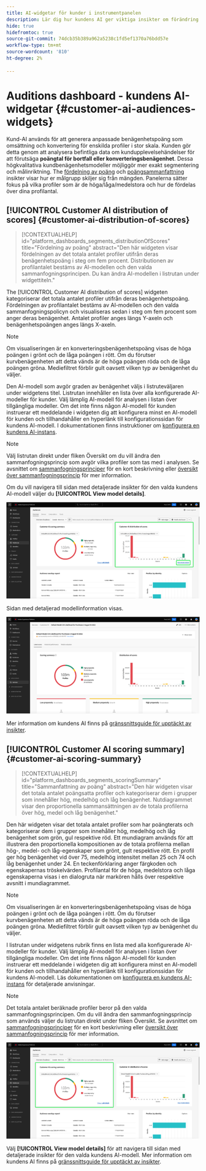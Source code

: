 ```yaml
---
title: AI-widgetar för kunder i instrumentpanelen
description: Lär dig hur kundens AI ger viktiga insikter om förändring eller benägenhet för er organisations målgrupper i kundprofiler i realtid.
hide: true
hidefromtoc: true
source-git-commit: 74dcb35b389a962a5238c1fd5ef1370a76bdd57e
workflow-type: tm+mt
source-wordcount: '810'
ht-degree: 2%

---
```


# Auditions dashboard - kundens AI-widgetar {#customer-ai-audiences-widgets}

Kund-AI används för att generera anpassade benägenhetspoäng som omsättning och konvertering för enskilda profiler i stor skala. Kunden gör detta genom att analysera befintliga data om kundupplevelsehändelser för att förutsäga **poängtal för bortfall eller konverteringsbenägenhet**. Dessa högkvalitativa kundbenägenhetsmodeller möjliggör mer exakt segmentering och målinriktning. The [fördelning av poäng](#customer-ai-distribution-of-scores) och [poängsammanfattning](#customer-ai-scoring-summary) insikter visar hur er målgrupp skiljer sig från mängden. Panelerna sätter fokus på vilka profiler som är de höga/låga/medelstora och hur de fördelas över dina profilantal.

<!-- 
THe links when required
* [[!UICONTROL Customer AI scoring summary]](#customer-ai-scoring-summary)
* [[!UICONTROL Customer AI distribution of scores]](#customer-ai-distribution-of-scores) 
-->

## [!UICONTROL Customer AI distribution of scores] {#customer-ai-distribution-of-scores}

>[!CONTEXTUALHELP]
>id="platform_dashboards_segments_distributionOfScores"
>title="Fördelning av poäng"
>abstract="Den här widgeten visar fördelningen av det totala antalet profiler utifrån deras benägenhetspoäng i steg om fem procent. Distributionen av profilantalet bestäms av AI-modellen och den valda sammanfogningsprincipen. Du kan ändra AI-modellen i listrutan under widgettiteln."

The [!UICONTROL Customer AI distribution of scores] widgeten kategoriserar det totala antalet profiler utifrån deras benägenhetspoäng. Fördelningen av profilantalet bestäms av AI-modellen och den valda sammanfogningspolicyn och visualiseras sedan i steg om fem procent som anger deras benägenhet. Antalet profiler anges längs Y-axeln och benägenhetspoängen anges längs X-axeln.

>[!NOTE]
>
>Om visualiseringen är en konverteringsbenägenhetspoäng visas de höga poängen i grönt och de låga poängen i rött. Om du förutser kurvbenägenheten att detta vänds är de höga poängen röda och de låga poängen gröna. Mediefiltret förblir gult oavsett vilken typ av benägenhet du väljer.

Den AI-modell som avgör graden av benägenhet väljs i listruteväljaren under widgetens titel. Listrutan innehåller en lista över alla konfigurerade AI-modeller för kunder. Välj lämplig AI-modell för analysen i listan över tillgängliga modeller. Om det inte finns någon AI-modell för kunden instruerar ett meddelande i widgeten dig att konfigurera minst en AI-modell för kunden och tillhandahåller en hyperlänk till konfigurationssidan för kundens AI-modell. I dokumentationen finns instruktioner om [konfigurera en kundens AI-instans](../../intelligent-services/customer-ai/user-guide/configure.md).

>[!NOTE]
>
>Välj listrutan direkt under fliken Översikt om du vill ändra den sammanfogningsprincip som avgör vilka profiler som tas med i analysen. Se avsnittet om [sammanfogningsprinciper](#merge-policies) för en kort beskrivning eller [översikt över sammanfogningsprincip](../../profile/merge-policies/overview.md) för mer information.

Om du vill navigera till sidan med detaljerade insikter för den valda kundens AI-modell väljer du **[!UICONTROL View model details]**.

![Kontrollpanelen Experience Platform Publiker med [!UICONTROL Customer AI distribution of scores] widget och [!UICONTROL View model details] markerad.](../images/segments/customer-ai-distribution-of-scores.png)

Sidan med detaljerad modellinformation visas.

![Sidan med insikter för kundens AI.](../images/profiles/customer-ai-insights-page.png)

Mer information om kundens AI finns på [gränssnittsguide för upptäckt av insikter](../../intelligent-services/customer-ai/user-guide/discover-insights.md).

## [!UICONTROL Customer AI scoring summary] {#customer-ai-scoring-summary}

>[!CONTEXTUALHELP]
>id="platform_dashboards_segments_scoringSummary"
>title="Sammanfattning av poäng"
>abstract="Den här widgeten visar det totala antalet poängsatta profiler och kategoriserar dem i grupper som innehåller hög, medelhög och låg benägenhet. Nutdiagrammet visar den proportionella sammansättningen av de totala profilerna över hög, medel och låg benägenhet."

Den här widgeten visar det totala antalet profiler som har poängterats och kategoriserar dem i grupper som innehåller hög, medelhög och låg benägenhet som grön, gul respektive röd. Ett mundiagram används för att illustrera den proportionella kompositionen av de totala profilerna mellan hög-, medel- och låg-egenskaper som grönt, gult respektive rött. En profil ger hög benägenhet vid över 75, medelhög intensitet mellan 25 och 74 och låg benägenhet under 24. En teckenförklaring anger färgkoden och egenskapernas tröskelvärden. Profilantal för de höga, medelstora och låga egenskaperna visas i en dialogruta när markören hålls över respektive avsnitt i mundiagrammet.

>[!NOTE]
>
>Om visualiseringen är en konverteringsbenägenhetspoäng visas de höga poängen i grönt och de låga poängen i rött. Om du förutser kurvbenägenheten att detta vänds är de höga poängen röda och de låga poängen gröna. Mediefiltret förblir gult oavsett vilken typ av benägenhet du väljer.

I listrutan under widgetens rubrik finns en lista med alla konfigurerade AI-modeller för kunder. Välj lämplig AI-modell för analysen i listan över tillgängliga modeller. Om det inte finns någon AI-modell för kunden instruerar ett meddelande i widgeten dig att konfigurera minst en AI-modell för kunden och tillhandahåller en hyperlänk till konfigurationssidan för kundens AI-modell. Läs dokumentationen om [konfigurera en kundens AI-instans](../../intelligent-services/customer-ai/user-guide/configure.md) för detaljerade anvisningar.

>[!NOTE]
>
>Det totala antalet beräknade profiler beror på den valda sammanfogningsprincipen. Om du vill ändra den sammanfogningsprincip som används väljer du listrutan direkt under fliken Översikt. Se avsnittet om [sammanfogningsprinciper](#merge-policies) för en kort beskrivning eller [översikt över sammanfogningsprincip](../../profile/merge-policies/overview.md) för mer information.

![Kontrollpanelen Experience Platform Publiker med widgeten för sammanfattning av kundens AI-poäng markerad.](../images/segments/customer-ai-scoring-summary.png)

Välj **[!UICONTROL View model details]** för att navigera till sidan med detaljerade insikter för den valda kundens AI-modell. Mer information om kundens AI finns på [gränssnittsguide för upptäckt av insikter](../../intelligent-services/customer-ai/user-guide/discover-insights.md).
